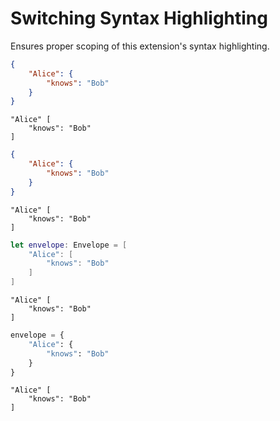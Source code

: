 # Switching Syntax Highlighting

Ensures proper scoping of this extension's syntax highlighting.

```json
{
    "Alice": {
        "knows": "Bob"
    }
}
```

```envelope
"Alice" [
    "knows": "Bob"
]
```

```json
{
    "Alice": {
        "knows": "Bob"
    }
}
```

```envelope
"Alice" [
    "knows": "Bob"
]
```

```swift
let envelope: Envelope = [
    "Alice": [
        "knows": "Bob"
    ]
]
```

```envelope
"Alice" [
    "knows": "Bob"
]
```

```python
envelope = {
    "Alice": {
        "knows": "Bob"
    }
}
```

```envelope
"Alice" [
    "knows": "Bob"
]
```
